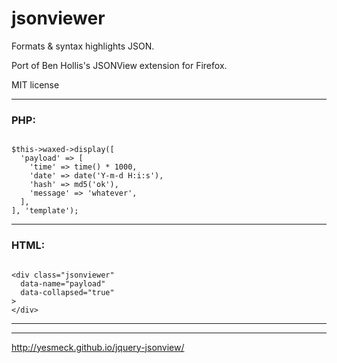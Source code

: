 # jsonviewer

Formats & syntax highlights JSON.

Port of Ben Hollis's JSONView extension for Firefox.

MIT license

---
### PHP:

```

$this->waxed->display([
  'payload' => [
    'time' => time() * 1000,
    'date' => date('Y-m-d H:i:s'),
    'hash' => md5('ok'),
    'message' => 'whatever',
  ],
], 'template');

```
---

### HTML:

```

<div class="jsonviewer"
  data-name="payload"
  data-collapsed="true"
>
</div>

```
---
---
http://yesmeck.github.io/jquery-jsonview/
